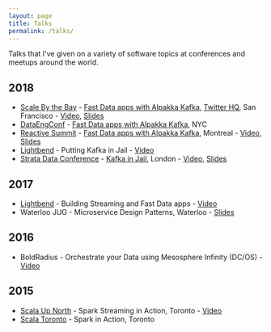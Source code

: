 ```yaml
---
layout: page
title: Talks
permalink: /talks/
---
```


Talks that I've given on a variety of software topics at conferences and meetups around the world.

## 2018

* [Scale By the Bay](http://scale.bythebay.io/) - [Fast Data apps with Alpakka Kafka](https://scalebythebay2018.sched.com/speaker/sean_glover.1yeztguw?iframe=yes&w=100%&sidebar=yes&bg=no), [Twitter HQ](https://goo.gl/maps/2a7Ee7VUtCu), San Francisco - [Video](https://www.youtube.com/watch?v=ib1oYAS2dh0), [Slides](http://seanglover.com/assets/slides/Fast_Data_apps_with_Alpakka_Kafka_Connector_ScaleByTheBay_2018.pdf)
* [DataEngConf](https://www.reactivesummit.org/) - [Fast Data apps with Alpakka Kafka](https://www.datacouncil.ai/speaker/fast-data-apps-with-alpakka-kafka-connector-and-akka-streams?hsLang=en-us), NYC
* [Reactive Summit](https://www.reactivesummit.org/) - [Fast Data apps with Alpakka Kafka](https://www.reactivesummit.org/2018/speakers/sean-glover), Montreal - [Video](https://www.youtube.com/watch?v=wQ-c3Dmlimc), [Slides](http://seanglover.com/assets/slides/Fast_Data_apps_with_Alpakka_Kafka_Connector_ReactiveSummit_2018.pdf)
* [Lightbend](http://www.lightbend.com) - Putting Kafka in Jail - [Video](https://info.lightbend.com/webinar-kafka-in-jail-recording.html?utm_source=website&utm_medium=homepage-link-list&utm_campaign=WBN-2018-JUN-Kafka-in-jail&utm_term=none&utm_content=none)
* [Strata Data Conference](https://conferences.oreilly.com/strata/strata-eu-2018) - [Kafka in Jail](https://conferences.oreilly.com/strata/strata-eu-2018/public/schedule/detail/65418), London - [Video](https://www.safaribooksonline.com/videos/strata-data-conference/9781492025993/9781492025993-video320545), [Slides](http://seanglover.com/assets/slides/Kafka_in_Jail-Strata_London_2018.pdf)

## 2017

* [Lightbend](http://www.lightbend.com) - Building Streaming and Fast Data apps - [Video](https://info.lightbend.com/webinar-building-streaming-and-fast-data-applications-with-spark-mesos-akka-cassandra-and-kafka.html)
* Waterloo JUG - Microservice Design Patterns, Waterloo - [Slides](http://seanglover.com/assets/slides/Microservice_Design_Patterns_and_Lagom_Waterloo_Jug_2017.pdf)

## 2016

* BoldRadius - Orchestrate your Data using Mesosphere Infinity (DC/OS) - [Video](https://www.youtube.com/watch?v=ls5hjHrM9l8)

## 2015

* [Scala Up North](http://scalaupnorth.com/2015.html) - Spark Streaming in Action, Toronto - [Video](https://www.youtube.com/watch?v=aul3uXTtVJo)
* [Scala Toronto](https://www.meetup.com/scalator/) - Spark in Action, Toronto
